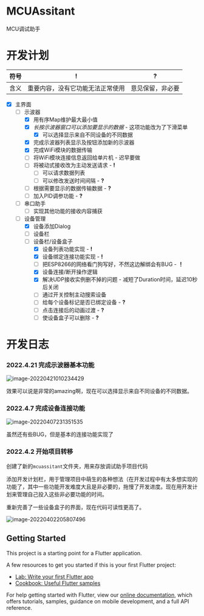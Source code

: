 # MCUAssitant

MCU调试助手

# 开发计划

| 符号 | !                                | ?                |
| ---- | -------------------------------- | ---------------- |
| 含义 | 重要内容，没有它功能无法正常使用 | 意见保留，非必要 |

-   [x] 主界面
    -   [ ] 示波器
        -   [x] 用有序Map维护最大最小值
        -   [x] *长按示波器窗口可以添加要显示的数据* - 这项功能改为了下滑菜单
            -   [x] 可以选择显示来自不同设备的不同数据
        -   [x] 完成示波器列表显示及按钮添加新的示波器
        -   [x] 完成WiFi模块的数据传输
        -   [ ] 将WiFi模块连接信息返回给单片机 - 迟早要做
        -   [ ] 将被动式接收改为主动发送请求 - **!**
            -   [ ] 可以请求数据列表
            -   [ ] 可以修改发送时间间隔 - **?**
        -   [ ] 根据需要显示的数据传输数据 - **?**
        -   [ ] 加入PID调参功能 - **?**
    -   [ ] 串口助手
        -   [ ] 实现其他功能的接收内容捕获
    -   [ ] 设备管理
        -   [x] 设备添加Dialog
        -   [ ] 设备栏
        -   [ ] 设备栏/设备盒子
            -   [x] 设备列表功能实现 - **!**
            -   [x] 设备绑定连接功能实现 - **!**
            -   [ ] 把ESP8266的网络看门狗写好，不然这边解绑会有BUG - **！**
            -   [x] 设备连接/断开操作逻辑
            -   [x] 解决UDP接收实例删不掉的问题 - 减短了Duration时间，延迟10秒后关闭
            -   [ ] 通过开关控制主动搜索设备
            -   [ ] 给每个设备标记是否已绑定设备 - **?**
            -   [ ] 点击连接后的动画过渡 - **?**
            -   [ ] 使设备盒子可以删除 - **?**

# 开发日志

### 2022.4.21 完成示波器基本功能

![image-20220421010234429](https://ferost-myphotos.oss-cn-shenzhen.aliyuncs.com/202204210107244.png)

效果可以说是非常的amazing啊，现在可以选择显示来自不同设备的不同数据。

### 2022.4.7 完成设备连接功能

![image-20220407231351535](https://ferost-myphotos.oss-cn-shenzhen.aliyuncs.com/202204072314392.png)

虽然还有些BUG，但是基本的连接功能实现了

### 2022.4.2 开始项目转移

创建了新的`mcuassitant`文件夹，用来存放调试助手项目代码

添加开发计划栏，用于管理项目中萌生的各种想法（在开发过程中有太多想实现的功能了，其中一些功能开发难度大且是非必要的，拖慢了开发进度。现在用开发计划来管理自己投入这些非必要功能的时间。

重新完善了一些设备盒子的界面，现在代码可读性更高了。

![image-20220402205807496](https://ferost-myphotos.oss-cn-shenzhen.aliyuncs.com/202204072314394.png)

## Getting Started

This project is a starting point for a Flutter application.

A few resources to get you started if this is your first Flutter project:

- [Lab: Write your first Flutter app](https://flutter.dev/docs/get-started/codelab)
- [Cookbook: Useful Flutter samples](https://flutter.dev/docs/cookbook)

For help getting started with Flutter, view our
[online documentation](https://flutter.dev/docs), which offers tutorials,
samples, guidance on mobile development, and a full API reference.
